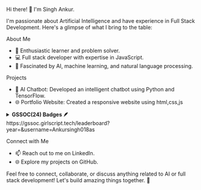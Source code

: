 Hi there! 👋 I'm Singh Ankur.

I'm passionate about Artificial Intelligence and have experience in Full Stack Development. Here's a glimpse of what I bring to the table:

About Me
- 🌱 Enthusiastic learner and problem solver.
- 💻 Full stack developer with expertise in JavaScript.
- 🤖 Fascinated by AI, machine learning, and natural language processing.

Projects
- 🚀 AI Chatbot: Developed an intelligent chatbot using Python and TensorFlow.
- 🌐 Portfolio Website: Created a responsive website using html,css,js
<details>	
 <summary><b>GSSOC(24) Badges 🪶</b></summary><br>
<div style='display:flex; align-items:center; gap: 10px;' align='center'><a href="https://gssoc.girlscript.tech/leaderboard">
<img src="https://raw.githubusercontent.com/GSSoC24/Postman-Challenge/main/docs/assets/Postman%20White.png" width="100px" height="100px" />
  <img src="https://raw.githubusercontent.com/GSSoC24/Postman-Challenge/main/docs/assets/1.png" width="100px" height="100px" />
  <img src="https://raw.githubusercontent.com/GSSoC24/Postman-Challenge/main/docs/assets/2.png" width="100px" height="100px" />
  <img src="https://raw.githubusercontent.com/GSSoC24/Postman-Challenge/main/docs/assets/3.png" width="100px" height="100px" />
  <img src="https://raw.githubusercontent.com/GSSoC24/Postman-Challenge/main/docs/assets/4.png" width="100px" height="100px" />
  <img src="https://raw.githubusercontent.com/GSSoC24/Postman-Challenge/main/docs/assets/5.png" width="100px" height="100px" />
  <img src="https://raw.githubusercontent.com/GSSoC24/Postman-Challenge/main/docs/assets/6.png" width="105px" height="105px" />
  <img src="https://raw.githubusercontent.com/GSSoC24/Postman-Challenge/main/docs/assets/7.png" width="100px" height="100px" />
  <img src="https://raw.githubusercontent.com/GSSoC24/Postman-Challenge/main/docs/assets/8.png" width="100px" height="100px" />
  <img src="https://raw.githubusercontent.com/GSSoC24/Contributor/refs/heads/main/assets/Code%20Luminary.png" width="105px" height="105px" />
  <img src="https://raw.githubusercontent.com/GSSoC24/Contributor/refs/heads/main/assets/Git%20Explorer.png" width="100px" height="100px" />
  <img src="https://raw.githubusercontent.com/GSSoC24/Contributor/refs/heads/main/assets/Pull%20Expert.png" width="100px" height="100px" /></a>
</div>
</details>
https://gssoc.girlscript.tech/leaderboard?year=<YEAR_BADGES>&username=Ankursingh018as

Connect with Me
- 📫 Reach out to me on LinkedIn.
- 🌐 Explore my projects on GitHub.

Feel free to connect, collaborate, or discuss anything related to AI or full stack development! Let's build amazing things together. 🚀




<!---
Ankursingh018as/Ankursingh018as is a ✨ special ✨ repository because its `README.md` (this file) appears on your GitHub profile.
You can click the Preview link to take a look at your changes.
--->

